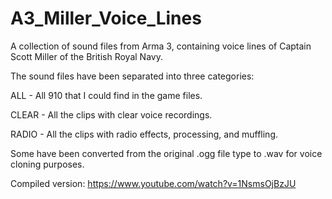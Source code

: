 # A3_Miller_Voice_Lines
A collection of sound files from Arma 3, containing voice lines of Captain Scott Miller of the British Royal Navy. 

The sound files have been separated into three categories:

ALL - All 910 that I could find in the game files.

CLEAR - All the clips with clear voice recordings.

RADIO - All the clips with radio effects, processing, and muffling.

Some have been converted from the original .ogg file type to .wav for voice cloning purposes.

Compiled version: https://www.youtube.com/watch?v=1NsmsOjBzJU
